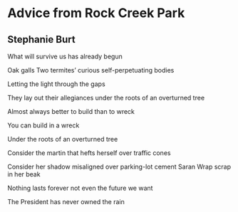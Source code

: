 # Advice from Rock Creek Park
## Stephanie Burt
What will survive us
has already begun

Oak galls
Two termites’ curious
self-perpetuating bodies

Letting the light through the gaps

They lay out their allegiances
under the roots
of an overturned tree

Almost always better
to build than to wreck

You can build in a wreck

Under the roots
of an overturned tree

Consider the martin that hefts
herself over traffic cones

Consider her shadow
misaligned
over parking-lot cement
Saran Wrap scrap in her beak

Nothing lasts
forever not even
the future we want

The President has never
owned the rain